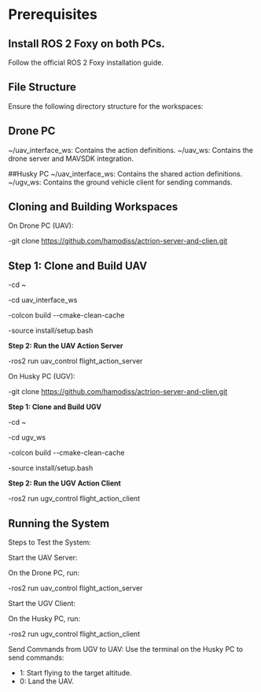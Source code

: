 
# Prerequisites

## Install ROS 2 Foxy on both PCs.
 Follow the official ROS 2 Foxy installation guide.

## File Structure

Ensure the following directory structure for the workspaces:

## Drone PC

 ~/uav_interface_ws: Contains the action definitions.
 ~/uav_ws: Contains the drone server and MAVSDK integration.

##Husky PC
~/uav_interface_ws: Contains the shared action definitions.
 ~/ugv_ws: Contains the ground vehicle client for sending commands.

## Cloning and Building Workspaces

On Drone PC (UAV):

-git clone <https://github.com/hamodiss/actrion-server-and-clien.git>

## Step 1: Clone and Build UAV

-cd ~

-cd uav_interface_ws

-colcon build --cmake-clean-cache

-source install/setup.bash

**Step 2: Run the UAV Action Server**

-ros2 run uav_control flight_action_server

On Husky PC (UGV):

-git clone <https://github.com/hamodiss/actrion-server-and-clien.git>

**Step 1: Clone and Build UGV**

-cd ~

-cd ugv_ws

-colcon build --cmake-clean-cache

-source install/setup.bash

**Step 2: Run the UGV Action Client**

-ros2 run ugv_control flight_action_client

## Running the System

Steps to Test the System:

Start the UAV Server:

On the Drone PC, run:

-ros2 run uav_control flight_action_server

Start the UGV Client:

 On the Husky PC, run:

-ros2 run ugv_control flight_action_client

Send Commands from UGV to UAV:
Use the terminal on the Husky PC to send commands:
  - 1: Start flying to the target altitude.
  - 0: Land the UAV.
